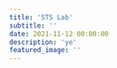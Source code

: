 ```yaml
---
title: 'STS Lab'
subtitle: ''
date: 2021-11-12 00:00:00
description: 'ye'
featured_image: ''
---
```

